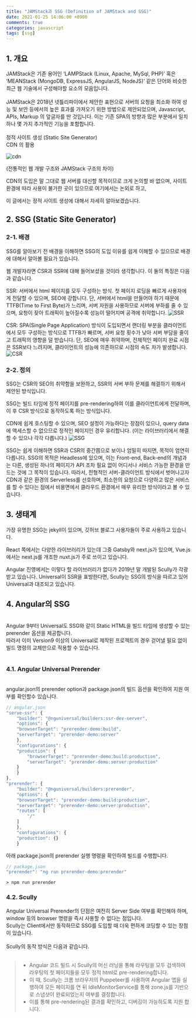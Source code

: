 ```yaml
---
title: "JAMStack과 SSG (Definition of JAMStack and SSG)"
date: 2021-01-25 14:06:00 +0900
comments: true
categories: javascript
tags: [ssg]
---
```



## 1. 개요
JAMStack은  기존 용어인 ‘LAMPStack (Linux, Apache, MySql, PHP)’ 혹은 ‘MEANStack (MongoDB, ExpressJS, AngularJS, NodeJS)’ 같은 단어와 비슷한 최근 웹 기술에서 구성해야할 요소의 모음입니다.<br/>
<br/>
JAMStack은 2018년 넷틀리파이에서 제안한 표현으로 서버의 요청을 최소화 하여 성능 및 보안 등에서의 높은 효과를 가져오기 위한 방법으로 제안되었으며, Javascript, APIs, Markup 의 앞글자를 딴 것입니다. 이는 기존 SPA의 방향과 많은 부분에서 일치하나 몇 가지 추가적인 기능을 포함합니다. <br/>
<br/>
정적 사이트 생성 (Static Site Generator)<br/>
CDN 의 활용<br/>

![cdn](https://t1.daumcdn.net/cfile/tistory/99C3E0435F3641130F)


(전통적인 웹 개발 구조와 JAMStack 구조의 차이)



CDN의 도입은 말 그대로 웹 서버를 대신할 목적이므로 크게 논의할 바 없으며, 사이트 환경에 따라 사용이 불가한 곳이 있으므로 여기에서는 논외로 하고, 

이 글에서는 정적 사이트 생성에 대해서 자세히 알아보겠습니다.



## 2. SSG (Static Site Generator)
### 2-1. 배경
SSG를 알아보기 전 배경을 이해하면 SSG의 도입 이유를 쉽게 이해할 수 있으므로 배경에 대해서 알아볼 필요가 있습니다.

웹 개발자라면 CSR과 SSR에 대해 들어보셨을 것이라 생각합니다. 이 둘의 특징은 다음과 같습니다.

SSR: 서버에서 html 페이지를 모두 구성하는 방식. 첫 페이지 로딩을 빠르게 사용자에게 전달할 수 있으며, SEO에 강합니다. 
단, 서버에서 html을 만들어야 하기 때문에 TTFB(Time to First Byte)가 느리며, 서버 자원을 사용하므로 서버에 부하를 줄 수 있으며, 요청이 잦아 트래픽이 높아질수록 성능이 떨어지며 공격에 취약합니다.
![SSR](https://unicorn-utterances.com/b3d14065d4f3d7e5aa6de108174946eb/ssr.svg)

CSR: SPA(Single Page Application) 방식이 도입되면서 랜더링 부분을 클라이언트에서 모두 구성하는 방식으로 TTFB가 빠르며, 서버 요청 횟수가 낮아 서버 부담을 줄이고 트래픽의 영향을 덜 받습니다.
단, SEO에 매우 취약하며, 전체적인 페이지 완료 시점은 SSR보다 느려지며, 클라이언트의 성능에 의존하므로 시점의 속도 차가 발생합니다.
![CSR](https://unicorn-utterances.com/6ef74dd32a6c239ddddab157667aa542/csr.svg)


### 2-2. 정의
SSG는 CSR의 SEO의 취약함을 보완하고, SSR의 서버 부하 문제를 해결하기 위해서 제안된 방식입니다. 

SSG는 빌드 타임에 정적 페이지를 pre-rendering하여 이를 클라이언트에게 전달하며, 이 후 CSR 방식으로 동작하도록 하는 방식입니다.

CDN에 쉽게 호스팅할 수 있으며, SEO 설정이 가능하다는 장점이 있으나, query data에 액세스할 수 없으므로 정적인 페이지인 경우 유리합니다. (이는 라이브러리에서 해결할 수 있으나 각각 다릅니다.)
![SSG](https://unicorn-utterances.com/241bc1a087bc9659d71d3655a36d1718/ssg.svg)






SSG는 쉽게 이해하면 SSR과 CSR의 중간쯤으로 보이나 엄밀히 따지면, 목적이 엄연히 다릅니다. SSG의 목적은 Headless에 있으며, 이는 Front-end, Back-end의 개념과는 다른, 생성된 하나의 페이지가 API 조차 필요 없이 어디서나 서비스 가능한 환경을 만드는 것에 그 목적이 있습니다. 따라서, 전형적인 서버-클라이언트 방식에서 벗어나고자 CDN과 같은 환경의 Serverless를 선호하며, 최소한의 요청으로 다양하고 많은 서비스를 할 수 있다는 점에서 비용면에서 클라우드 환경에서 매우 유리한 방식이라고 볼 수 있습니다.





## 3. 생태계 
가장 유명한 SSG는 jekyll이 있으며, 깃허브 블로그 사용자들이 주로 사용하고 있습니다.

React 쪽에서는 다양한 라이브러리가 있는데 그중 Gatsby와 next.js가 있으며, Vue.js에서는 next.js를 개조한 nuxt.js가 주로 쓰이고 있습니다.

Angular 진영에서는 이렇다 할 라이브러리가 없다가 2019년 말 개발된 Scully가 각광받고 있습니다. Universal이 SSR을 표방한다면, Scully는 SSG의 방식을 따르고 있어 Universal과 대조되고 있습니다.



## 4. Angular의 SSG
<br/>
Angular 9부터 Universal도 SSG와 같이 Static HTML을 빌드 타임에 생성할 수 있는 prerender 옵션을 제공합니다.<br/>
따라서 이미 Version9 이상의 Universal로 제작된 프로젝트의 경우 걷어낼 필요 없이 빌드 명령의 교체만으로 적용할 수 있습니다.<br/>
<br/>

### 4.1. Angular Universal Prerender

<br/>
angular.json의 prerender option과 package.json의 빌드 옵션을 확인하여 지원 여부를 확인할수 있습니다.

```ts
// angular.json
"serve-ssr": {
    "builder": "@nguniversal/builders:ssr-dev-server",
    "options": {
    "browserTarget": "prerender-demo:build",
    "serverTarget": "prerender-demo:server"
    },
    "configurations": {
    "production": {
        "browserTarget": "prerender-demo:build:production",
        "serverTarget": "prerender-demo:server:production"
    }
    }
},
"prerender": {
    "builder": "@nguniversal/builders:prerender",
    "options": {
    "browserTarget": "prerender-demo:build:production",
    "serverTarget": "prerender-demo:server:production",
    "routes": [
        "/"
    ]
    },
    "configurations": {
    "production": {}
    }
```

아래 package.json의 prerender 실행 명령을 확인하여 빌드를 수행합니다.

```ts
// package.json
"prerender": "ng run prerender-demo:prerender"
```


```command
> npm run prerender
```




### 4.2. Scully
Angular Universal Prerender의 단점은 여전히 Server Side 여부를 확인해야 하며, window 등의 browser 명령을 즉시 사용할 수 없다는 점입니다.<br/>
Scully는 Client에서만 동작하므로 SSG를 도입할 때 더욱 편하게 코딩할 수 있는 장점이 있습니다.<br/>
<br/>
Scully의 동작 방식은 다음과 같습니다.<br/>
<br/>

> - Angular 코드 빌드 시 Scully의 머신 러닝을 통해 라우팅을 모두 검색하여 라우팅의 첫 페이지들을 모두 정적 html로 pre-rendering합니다. 
> - 이 때, Scully는 크롬 브라우저의 Puppeteer를 사용하여 Angular 앱을 실행하여 모든 페이지를 연 뒤 IdleMonitorService를 통해 zone.js를 기반으로 스냅샷이 완료되었는지 여부를 결정합니다.
> - 이를 통해 pre-rendering된 결과를 확인하고, 디버깅이 가능하도록 지원 합니다.

